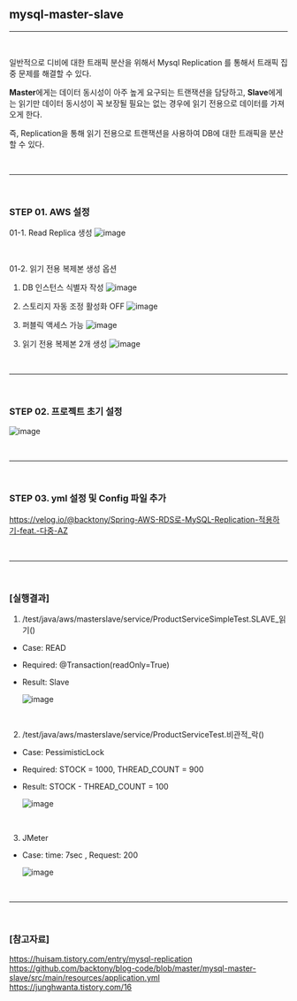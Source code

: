 ## mysql-master-slave

---

<br/>

일반적으로 디비에 대한 트래픽 분산을 위해서 Mysql Replication 를 통해서 트래픽 집중 문제를 해결할 수 있다.

**Master**에게는 데이터 동시성이 아주 높게 요구되는 트랜잭션을 담당하고,
**Slave**에게는 읽기만 데이터 동시성이 꼭 보장될 필요는 없는 경우에 읽기 전용으로 데이터를 가져오게 한다.

즉, Replication을 통해 읽기 전용으로 트랜잭션을 사용하여 DB에 대한 트래픽을 분산할 수 있다.

<br/>

---

<br/>

### STEP 01. AWS 설정

01-1. Read Replica 생성
![image](https://user-images.githubusercontent.com/64416833/205101968-277811d8-96bc-4ed2-bb8e-01c5a31fa333.png)

<br/>

01-2. 읽기 전용 복제본 생성 옵션

1) DB 인스턴스 식별자 작성
![image](https://user-images.githubusercontent.com/64416833/205102510-0915291a-b0f2-4d51-bcf7-5fec04eaf8db.png)

2) 스토리지 자동 조정 활성화 OFF
![image](https://user-images.githubusercontent.com/64416833/205128642-9f1ee343-e8b2-4618-a335-dab1f45228ed.png)

3) 퍼블릭 액세스 가능
![image](https://user-images.githubusercontent.com/64416833/205128855-f744796e-163d-425e-ad63-34d05aee3769.png)


3. 읽기 전용 복제본 2개 생성
![image](https://user-images.githubusercontent.com/64416833/205104055-cf751f04-ea56-48c3-90c6-61bd95152295.png)

<br/>

---


<br/>

### STEP 02. 프로젝트 초기 설정

![image](https://user-images.githubusercontent.com/64416833/205096022-316eeb40-d0de-4723-9aa8-7e107bd094f1.png)

<br/>

---

<br/>

### STEP 03. yml 설정 및 Config 파일 추가

https://velog.io/@backtony/Spring-AWS-RDS로-MySQL-Replication-적용하기-feat.-다중-AZ

<br/>

---

<br/>

### [실행결과]
1. /test/java/aws/masterslave/service/ProductServiceSimpleTest.SLAVE_읽기()

- Case: READ
- Required: @Transaction(readOnly=True)
- Result: Slave

    ![image](https://user-images.githubusercontent.com/64416833/205137490-8537d54a-8b5a-479b-9ac9-89060f0fdd0f.png)

<br/>

2. /test/java/aws/masterslave/service/ProductServiceTest.비관적_락()

- Case: PessimisticLock
- Required: STOCK = 1000, THREAD_COUNT = 900
- Result: STOCK - THREAD_COUNT = 100

    ![image](https://user-images.githubusercontent.com/64416833/205138549-184dc2f7-8d02-425a-9be3-37d49e4bcf21.png)

<br/>

3. JMeter
- Case: time: 7sec , Request: 200

    ![image](https://user-images.githubusercontent.com/64416833/205143335-e9c1416e-cf0b-48bc-9da6-d26662eb9d33.png)

<br/>

---

<br/>

### [참고자료]

https://huisam.tistory.com/entry/mysql-replication<br/>
https://github.com/backtony/blog-code/blob/master/mysql-master-slave/src/main/resources/application.yml<br/>
https://junghwanta.tistory.com/16
